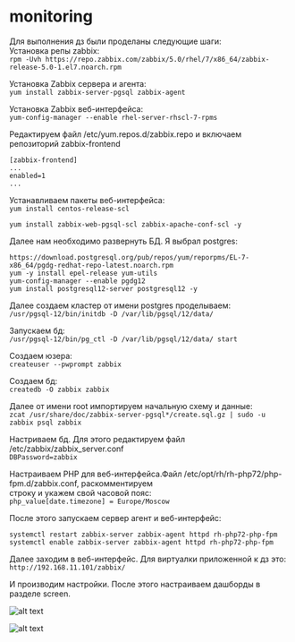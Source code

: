 # monitoring

Для выполнения дз были проделаны следующие шаги:      
Установка репы zabbix:        
```rpm -Uvh https://repo.zabbix.com/zabbix/5.0/rhel/7/x86_64/zabbix-release-5.0-1.el7.noarch.rpm```      
     
Установка Zabbix сервера и агента:          
```yum install zabbix-server-pgsql zabbix-agent```      
      
Установка Zabbix веб-интерфейса:       
```yum-config-manager --enable rhel-server-rhscl-7-rpms```      
      
Редактируем файл /etc/yum.repos.d/zabbix.repo и включаем репозиторий zabbix-frontend       
```
[zabbix-frontend]
...
enabled=1
...
```      
       
Устанавливаем пакеты веб-интерфейса:       
```yum install centos-release-scl```
        
```yum install zabbix-web-pgsql-scl zabbix-apache-conf-scl -y```
      
Далее нам необходимо развернуть БД. Я выбрал postgres:        
```
https://download.postgresql.org/pub/repos/yum/reporpms/EL-7-x86_64/pgdg-redhat-repo-latest.noarch.rpm
yum -y install epel-release yum-utils
yum-config-manager --enable pgdg12
yum install postgresql12-server postgresql12 -y
```      
      
Далее создаем кластер от имени postgres проделываем:       
```/usr/pgsql-12/bin/initdb -D /var/lib/pgsql/12/data/```       
      
Запускаем бд:        
```/usr/pgsql-12/bin/pg_ctl -D /var/lib/pgsql/12/data/ start```             
      
Создаем юзера:      
```createuser --pwprompt zabbix```      
      
Создаем бд:       
```createdb -O zabbix zabbix```      
      
Далее от имени root импортируем начальную схему и данные:     
```zcat /usr/share/doc/zabbix-server-pgsql*/create.sql.gz | sudo -u zabbix psql zabbix```      
      
Настриваем бд. Для этого редактируем файл /etc/zabbix/zabbix_server.conf       
```DBPassword=zabbix```      
      
Настраиваем PHP для веб-интерфейса.Файл /etc/opt/rh/rh-php72/php-fpm.d/zabbix.conf, раскомментируем        
строку и укажем свой часовой пояс:       
```php_value[date.timezone] = Europe/Moscow```      
      
После этого запускаем сервер агент и веб-интерфейс:            
```
systemctl restart zabbix-server zabbix-agent httpd rh-php72-php-fpm
systemctl enable zabbix-server zabbix-agent httpd rh-php72-php-fpm
```      
     
Далее заходим в веб-интерфейс. Для виртуалки приложенной к дз это:      
```http://192.168.11.101/zabbix/```
          
И производим настройки. После этого настраиваем дашборды в разделе screen.      
        
![alt text](https://github.com/2kw92/monitoring/blob/main/1.PNG?raw=true)       
          
![alt text](https://github.com/2kw92/monitoring/blob/main/2.PNG?raw=true)      
